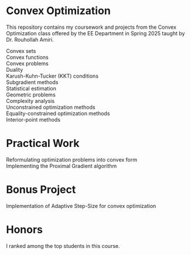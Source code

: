 # Convex Optimization
This repository contains my coursework and projects from the Convex Optimization class offered by the EE Department in Spring 2025 taught by Dr. Rouhollah Amiri.

  Convex sets <br>
  Convex functions <br>
  Convex problems <br>
  Duality <br>
  Karush-Kuhn-Tucker (KKT) conditions <br>
  Subgradient methods <br>
  Statistical estimation <br>
  Geometric problems <br>
  Complexity analysis <br>
  Unconstrained optimization methods <br>
  Equality-constrained optimization methods <br>
  Interior-point methods

# Practical Work
  Reformulating optimization problems into convex form <br>
  Implementing the Proximal Gradient algorithm

# Bonus Project
  Implementation of Adaptive Step-Size for convex optimization

# Honors
  I ranked among the top students in this course.
